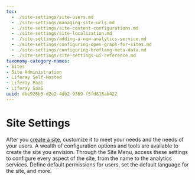 ```yaml
---
toc:
  - ./site-settings/site-users.md
  - ./site-settings/managing-site-urls.md
  - ./site-settings/site-content-configurations.md
  - ./site-settings/site-localization.md
  - ./site-settings/adding-a-new-analytics-service.md
  - ./site-settings/configuring-open-graph-for-sites.md
  - ./site-settings/configuring-hreflang-meta-data.md
  - ./site-settings/site-settings-ui-reference.md
taxonomy-category-names:
- Sites
- Site Administration
- Liferay Self-Hosted
- Liferay PaaS
- Liferay SaaS
uuid: dbe928b5-d2e2-4db2-9369-f5fd818ab422
---
```


# Site Settings

After you [create a site](./sites/adding-a-site.md), customize it to meet your needs and the needs of your users. A wealth of configuration options and tools are available to create the site you envision. Through the Site Menu, access these settings to configure every aspect of the site, from the name to the analytics services. Define default permissions for users, set the default language for the site, and more.
